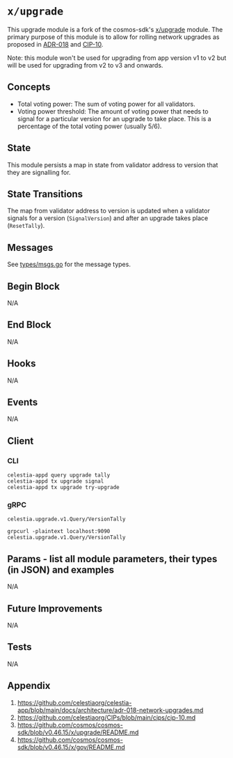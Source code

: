 # `x/upgrade`

This upgrade module is a fork of the cosmos-sdk's [x/upgrade](https://github.com/cosmos/cosmos-sdk/tree/main/x/upgrade) module. The primary purpose of this module is to allow for rolling network upgrades as proposed in [ADR-018](../../docs/architecture/adr-018-network-upgrades.md) and [CIP-10](https://github.com/celestiaorg/CIPs/blob/main/cips/cip-10.md).

Note: this module won't be used for upgrading from app version v1 to v2 but will be used for upgrading from v2 to v3 and onwards.

## Concepts

- Total voting power: The sum of voting power for all validators.
- Voting power threshold: The amount of voting power that needs to signal for a particular version for an upgrade to take place. This is a percentage of the total voting power (usually 5/6).

## State

This module persists a map in state from validator address to version that they are signalling for.

## State Transitions

The map from validator address to version is updated when a validator signals for a version (`SignalVersion`) and after an upgrade takes place (`ResetTally`).

## Messages

See [types/msgs.go](./types/msgs.go) for the message types.

## Begin Block

N/A

## End Block

N/A

## Hooks

N/A

## Events

N/A

## Client

### CLI

```shell
celestia-appd query upgrade tally
celestia-appd tx upgrade signal
celestia-appd tx upgrade try-upgrade
```

### gRPC

```api
celestia.upgrade.v1.Query/VersionTally
```

```shell
grpcurl -plaintext localhost:9090 celestia.upgrade.v1.Query/VersionTally
```

## Params - list all module parameters, their types (in JSON) and examples

N/A

## Future Improvements

N/A

## Tests

N/A

## Appendix

1. <https://github.com/celestiaorg/celestia-app/blob/main/docs/architecture/adr-018-network-upgrades.md>
1. <https://github.com/celestiaorg/CIPs/blob/main/cips/cip-10.md>
1. <https://github.com/cosmos/cosmos-sdk/blob/v0.46.15/x/upgrade/README.md>
1. <https://github.com/cosmos/cosmos-sdk/blob/v0.46.15/x/gov/README.md>
